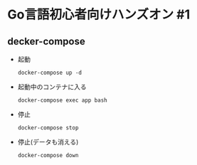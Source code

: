 # Go言語初心者向けハンズオン #1

## decker-compose

* 起動
  ```
  docker-compose up -d
  ```

* 起動中のコンテナに入る
  ```
  docker-compose exec app bash
  ```

* 停止
  ```
  docker-compose stop
  ```

* 停止(データも消える)
  ```
  docker-compose down
  ```